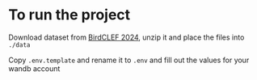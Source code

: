 # To run the project
Download dataset from [BirdCLEF 2024](https://www.kaggle.com/competitions/birdclef-2024/data), unzip it and place the files into `./data`

Copy `.env.template` and rename it to `.env` and fill out the values for your wandb account